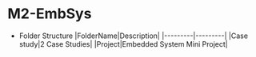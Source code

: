 # M2-EmbSys
* Folder Structure
|FolderName|Description|
|---------|---------|
|Case study|2 Case Studies|
|Project|Embedded System Mini Project|